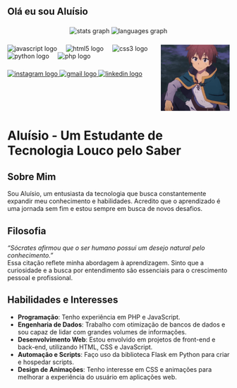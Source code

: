 <h2 align="left">Olá eu sou Aluísio</h2>

###

<div align="center">
  <img src="https://github-readme-stats.vercel.app/api?username=Aluisiolima&hide_title=false&hide_rank=false&show_icons=true&include_all_commits=true&count_private=true&disable_animations=false&theme=dracula&locale=en&hide_border=false" height="150" alt="stats graph"  />
  <img src="https://github-readme-stats.vercel.app/api/top-langs?username=Aluisiolima&locale=en&hide_title=false&layout=compact&card_width=320&langs_count=5&theme=dracula&hide_border=false" height="150" alt="languages graph"  />
</div>

###

<img align="right" height="150" src="./icons/konosuba-kazuma.gif"  />

###

<div align="left">
  <img src="https://cdn.jsdelivr.net/gh/devicons/devicon/icons/javascript/javascript-original.svg" height="30" alt="javascript logo"  />
  <img width="12" />
  <img src="https://cdn.jsdelivr.net/gh/devicons/devicon/icons/html5/html5-original.svg" height="30" alt="html5 logo"  />
  <img width="12" />
  <img src="https://cdn.jsdelivr.net/gh/devicons/devicon/icons/css3/css3-original.svg" height="30" alt="css3 logo"  />
  <img width="12" />
  <img src="https://cdn.jsdelivr.net/gh/devicons/devicon/icons/python/python-original.svg" height="30" alt="python logo"  />
  <img width="12" />
  <img src="https://cdn.jsdelivr.net/gh/devicons/devicon/icons/php/php-original.svg"  height="30" alt="php logo"/>
  <img width="12"/>    
</div>

###

<div align="left">
  <a href="https://www.instagram.com/aluiz_nt" target="_blank">
    <img src="https://img.shields.io/static/v1?message=Instagram&logo=instagram&label=&color=E4405F&logoColor=white&labelColor=&style=for-the-badge" height="35" alt="instagram logo"  />
  </a>
  <a href="mailto:aaluisio309@gmail.com" target="_blank">
    <img src="https://img.shields.io/static/v1?message=Gmail&logo=gmail&label=&color=D14836&logoColor=white&labelColor=&style=for-the-badge" height="35" alt="gmail logo"  />
  </a>
  <a href="https://www.linkedin.com/in/aluísio-lima-1311542ab" target="_blank">
    <img src="https://img.shields.io/static/v1?message=LinkedIn&logo=linkedin&label=&color=0077B5&logoColor=white&labelColor=&style=for-the-badge" height="35" alt="linkedin logo"  />
  </a>
</div>

##

<br clear="both">

# Aluísio - Um Estudante de Tecnologia Louco pelo Saber

## Sobre Mim
Sou Aluísio, um entusiasta da tecnologia que busca constantemente expandir meu conhecimento e habilidades. Acredito que o aprendizado é uma jornada sem fim e estou sempre em busca de novos desafios.

## Filosofia
*“Sócrates afirmou que o ser humano possui um desejo natural pelo conhecimento.”*  
Essa citação reflete minha abordagem à aprendizagem. Sinto que a curiosidade e a busca por entendimento são essenciais para o crescimento pessoal e profissional.

## Habilidades e Interesses
- **Programação**: Tenho experiência em PHP e JavaScript. 
- **Engenharia de Dados**: Trabalho com otimização de bancos de dados e sou capaz de lidar com grandes volumes de informações.
- **Desenvolvimento Web**: Estou envolvido em projetos de front-end e back-end, utilizando HTML, CSS e JavaScript.
- **Automação e Scripts**: Faço uso da biblioteca Flask em Python para criar e hospedar scripts.
- **Design de Animações**: Tenho interesse em CSS e animações para melhorar a experiência do usuário em aplicações web.


